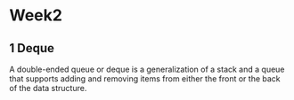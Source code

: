 # Week2

## 1 Deque

A double-ended queue or deque is a generalization of a stack and a queue that supports adding and removing items from either the front or the back of the data structure.
